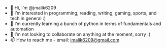 - 👋 Hi, I’m @jmalik6209
- 👀 I’m interested in programming, reading, writing, gaming, sports, and tech in general :)
- 🌱 I’m currently learning a bunch of python in terms of fundamentals and automation
- 💞️ I’m not looking to collaborate on anything at the moment, sorry :(
- 📫 How to reach me - email: imalik6209@gmail.com
